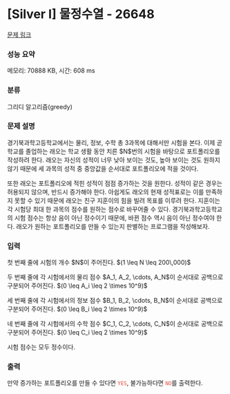 # [Silver I] 물정수열 - 26648 

[문제 링크](https://www.acmicpc.net/problem/26648) 

### 성능 요약

메모리: 70888 KB, 시간: 608 ms

### 분류

그리디 알고리즘(greedy)

### 문제 설명

<p>경기북과학고등학교에서는 물리, 정보, 수학 총 3과목에 대해서만 시험을 본다. 이제 곧 학교를 졸업하는 래오는 학교 생활 동안 치른 $N$번의 시험을 바탕으로 포트폴리오를 작성하려 한다. 래오는 자신의 성적이 너무 낮아 보이는 것도, 높아 보이는 것도 원하지 않기 때문에 세 과목의 성적 중 중앙값을 순서대로 포트폴리오에 적을 것이다.</p>

<p>또한 래오는 포트폴리오에 적힌 성적이 점점 증가하는 것을 원한다. 성적이 같은 경우는 허용되지 않으며, 반드시 증가해야 한다. 아쉽게도 래오의 현재 성적표로는 이를 만족하지 못할 수 있기 때문에 래오는 친구 지훈이의 힘을 빌려 목표를 이루려 한다. 지훈이는 각 시험당 최대 한 과목의 점수를 원하는 점수로 바꾸어줄 수 있다. 경기북과학고등학교의 시험 점수는 항상 음이 아닌 정수이기 때문에, 바뀐 점수 역시 음이 아닌 정수여야 한다. 래오가 원하는 포트폴리오를 만들 수 있는지 판별하는 프로그램을 작성해보자.</p>

### 입력 

 <p>첫 번째 줄에 시험의 개수 $N$이 주어진다. $(1 \leq N \leq 200\,000)$</p>

<p>두 번째 줄에 각 시험에서의 물리 점수 $A_1, A_2, \cdots, A_N$이 순서대로 공백으로 구분되어 주어진다. $(0 \leq A_i \leq 2 \times 10^9)$</p>

<p>세 번째 줄에 각 시험에서의 정보 점수 $B_1, B_2, \cdots, B_N$이 순서대로 공백으로 구분되어 주어진다. $(0 \leq B_i \leq 2 \times 10^9)$</p>

<p>네 번째 줄에 각 시험에서의 수학 점수 $C_1, C_2, \cdots, C_N$이 순서대로 공백으로 구분되어 주어진다. $(0 \leq C_i \leq 2 \times 10^9)$</p>

<p>시험 점수는 모두 정수이다.</p>

### 출력 

 <p>만약 증가하는 포트폴리오를 만들 수 있다면 <span style="color:#e74c3c;"><code>YES</code></span>, 불가능하다면 <span style="color:#e74c3c;"><code>NO</code></span>를 출력한다.</p>

